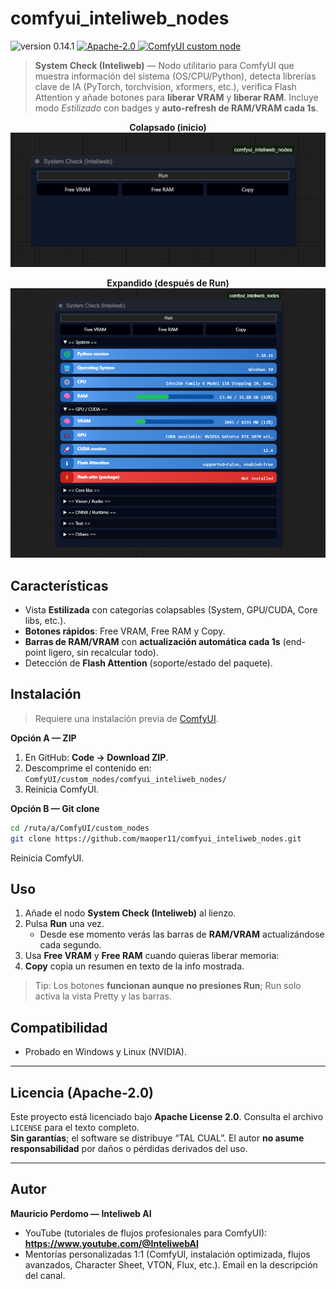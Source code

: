 # comfyui_inteliweb_nodes

<p align="left">
  <img src="https://img.shields.io/badge/version-0.14.1-blue" alt="version 0.14.1" />
  <a href="http://www.apache.org/licenses/LICENSE-2.0">
    <img src="https://img.shields.io/badge/license-Apache--2.0-brightgreen" alt="Apache-2.0" />
  </a>
  <a href="https://github.com/comfyanonymous/ComfyUI">
    <img src="https://img.shields.io/badge/ComfyUI-custom%20node-0A84FF" alt="ComfyUI custom node" />
  </a>
</p>

> **System Check (Inteliweb)** — Nodo utilitario para ComfyUI que muestra información del sistema (OS/CPU/Python), detecta librerías clave de IA (PyTorch, torchvision, xformers, etc.), verifica Flash Attention y añade botones para **liberar VRAM** y **liberar RAM**. Incluye modo _Estilizado_ con badges y **auto-refresh de RAM/VRAM cada 1s**.

<div align="center">

**Colapsado (inicio)**  
<img src="assets/system_check_collapsed.png" alt="System Check - estado colapsado" width="700"/>

**Expandido (después de Run)**  
<img src="assets/system_check_expanded.png" alt="System Check - estado expandido" width="700"/>

</div>

## Características

- Vista **Estilizada** con categorías colapsables (System, GPU/CUDA, Core libs, etc.).
- **Botones rápidos**: Free VRAM, Free RAM y Copy.
- **Barras de RAM/VRAM** con **actualización automática cada 1s** (end-point ligero, sin recalcular todo).
- Detección de **Flash Attention** (soporte/estado del paquete).

## Instalación

> Requiere una instalación previa de [ComfyUI](https://github.com/comfyanonymous/ComfyUI).

**Opción A — ZIP**

1. En GitHub: **Code → Download ZIP**.
2. Descomprime el contenido en:  
   `ComfyUI/custom_nodes/comfyui_inteliweb_nodes/`
3. Reinicia ComfyUI.

**Opción B — Git clone**

```bash
cd /ruta/a/ComfyUI/custom_nodes
git clone https://github.com/maoper11/comfyui_inteliweb_nodes.git
```

Reinicia ComfyUI.

## Uso

1. Añade el nodo **System Check (Inteliweb)** al lienzo.
2. Pulsa **Run** una vez.
   - Desde ese momento verás las barras de **RAM/VRAM** actualizándose cada segundo.
3. Usa **Free VRAM** y **Free RAM** cuando quieras liberar memoria:
4. **Copy** copia un resumen en texto de la info mostrada.

> Tip: Los botones **funcionan aunque no presiones Run**; Run solo activa la vista Pretty y las barras.

## Compatibilidad

- Probado en Windows y Linux (NVIDIA).

---

## Licencia (Apache-2.0)

Este proyecto está licenciado bajo **Apache License 2.0**. Consulta el archivo `LICENSE` para el texto completo.  
**Sin garantías**; el software se distribuye “TAL CUAL”. El autor **no asume responsabilidad** por daños o pérdidas derivados del uso.

---

## Autor

**Mauricio Perdomo — Inteliweb AI**

- YouTube (tutoriales de flujos profesionales para ComfyUI):  
  **https://www.youtube.com/@InteliwebAI**
- Mentorías personalizadas 1:1 (ComfyUI, instalación optimizada, flujos avanzados, Character Sheet, VTON, Flux, etc.). Email en la descripción del canal.
